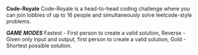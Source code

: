 **Code-Royale**
Code-Royale is a head-to-head coding challenge where you can join lobbies of up to 16 people and simultaneously solve leetcode-style problems.

***GAME MODES***
Fastest - First person to create a valid solution,
Reverse - Given only input and output, first person to create a valid solution,
Gold - Shortest possible solution.
